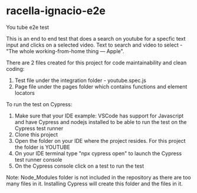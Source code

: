 # racella-ignacio-e2e
You tube e2e test

This is an end to end test that does a search on youtube for a specfic text input and clicks on a selected video.
Text to search and video to select - "The whole working-from-home thing — Apple".

There are 2 files created for this project for code maintainability and clean coding:
1. Test file under the integration folder - youtube.spec.js 
2. Page file under the pages folder which contains functions and element locators

To run the test on Cypress:
1. Make sure that your IDE example: VSCode has support for Javascript and have Cypress and nodejs installed to be able to run the test on the Cypress test runner
2. Clone this project
3. Open the folder on your IDE where the project resides. For this project the folder is YOUTUBE
4. On your IDE terminal type "npx cypress open" to launch the Cypress test runner console
5. On the Cypress console click on a test to run the test

Note: 
Node_Modules folder is not included in the repository as there are too many files in it. Installing Cypress will create this folder and the files in it.

